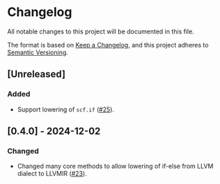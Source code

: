 # Changelog

All notable changes to this project will be documented in this file.

The format is based on [Keep a Changelog](https://keepachangelog.com/en/1.1.0/),
and this project adheres to [Semantic Versioning](https://semver.org/spec/v2.0.0.html).

## [Unreleased]

### Added

- Support lowering of `scf.if` ([#25](https://github.com/rikhuijzer/xrcf/pull/25)).

## [0.4.0] - 2024-12-02

### Changed

- Changed many core methods to allow lowering of if-else from LLVM dialect to LLVMIR ([#23](https://github.com/rikhuijzer/xrcf/pull/23)).
